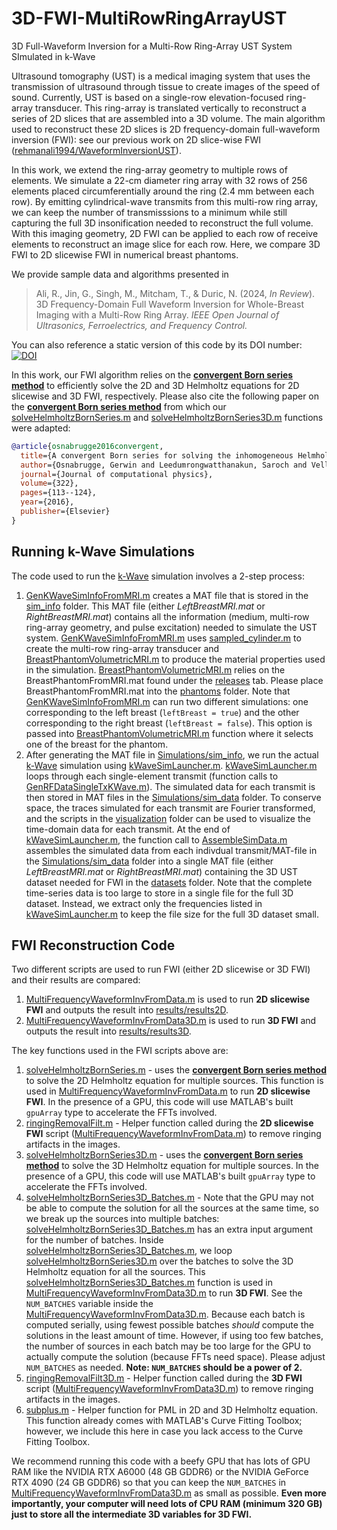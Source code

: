 # 3D-FWI-MultiRowRingArrayUST
3D Full-Waveform Inversion for a Multi-Row Ring-Array UST System SImulated in k-Wave

Ultrasound tomography (UST) is a medical imaging system that uses the transmission of ultrasound through tissue to create images of the speed of sound.  Currently, UST is based on a single-row elevation-focused ring-array transducer.  This ring-array is translated vertically to reconstruct a series of 2D slices that are assembled into a 3D volume.  The main algorithm used to reconstruct these 2D slices is 2D frequency-domain full-waveform inversion (FWI): see our previous work on 2D slice-wise FWI ([rehmanali1994/WaveformInversionUST](https://github.com/rehmanali1994/WaveformInversionUST)).  

In this work, we extend the ring-array geometry to multiple rows of elements.  We simulate a 22-cm diameter ring array with 32 rows of 256 elements placed circumferentially around the ring (2.4 mm between each row).  By emitting cylindrical-wave transmits from this multi-row ring array, we can keep the number of transmisssions to a minimum while still capturing the full 3D insonification needed to reconstruct the full volume.  With this imaging geometry, 2D FWI can be applied to each row of receive elements to reconstruct an image slice for each row.  Here, we compare 3D FWI to 2D slicewise FWI in numerical breast phantoms.  

We provide sample data and algorithms presented in

> Ali, R., Jin, G., Singh, M., Mitcham, T., & Duric, N. (2024, _In Review_). 3D Frequency-Domain Full Waveform Inversion for Whole-Breast Imaging with a Multi-Row Ring Array. _IEEE Open Journal of Ultrasonics, Ferroelectrics, and Frequency Control._

You can also reference a static version of this code by its DOI number:
[![DOI](https://zenodo.org/badge/871745761.svg)](https://doi.org/10.5281/zenodo.13924218)

In this work, our FWI algorithm relies on the [**convergent Born series method**](https://github.com/IvoVellekoop/wavesim) to efficiently solve the 2D and 3D Helmholtz equations for 2D slicewise and 3D FWI, respectively.  Please also cite the following paper on the [**convergent Born series method**](https://github.com/IvoVellekoop/wavesim) from which our [solveHelmholtzBornSeries.m](https://github.com/rehmanali1994/3D-FWI-MultiRowRingArrayUST/blob/main/solvers4FWI/solveHelmholtzBornSeries.m) and [solveHelmholtzBornSeries3D.m](https://github.com/rehmanali1994/3D-FWI-MultiRowRingArrayUST/blob/main/solvers4FWI/solveHelmholtzBornSeries3D.m) functions were adapted:
```BibTeX
@article{osnabrugge2016convergent,
  title={A convergent Born series for solving the inhomogeneous Helmholtz equation in arbitrarily large media},
  author={Osnabrugge, Gerwin and Leedumrongwatthanakun, Saroch and Vellekoop, Ivo M},
  journal={Journal of computational physics},
  volume={322},
  pages={113--124},
  year={2016},
  publisher={Elsevier}
}
```

## Running k-Wave Simulations

The code used to run the [k-Wave](http://www.k-wave.org/) simulation involves a 2-step process:

1) [GenKWaveSimInfoFromMRI.m](https://github.com/rehmanali1994/3D-FWI-MultiRowRingArrayUST/blob/main/GenKWaveSimInfoFromMRI.m) creates a MAT file that is stored in the [sim_info](https://github.com/rehmanali1994/3D-FWI-MultiRowRingArrayUST/tree/main/sim_info) folder. This MAT file (either _LeftBreastMRI.mat_ or _RightBreastMRI.mat_) contains all the information (medium, multi-row ring-array geometry, and pulse excitation) needed to simulate the UST system. [GenKWaveSimInfoFromMRI.m](https://github.com/rehmanali1994/3D-FWI-MultiRowRingArrayUST/blob/main/GenKWaveSimInfoFromMRI.m) uses [sampled_cylinder.m](https://github.com/rehmanali1994/3D-FWI-MultiRowRingArrayUST/blob/main/phantoms/sampled_cylinder.m) to create the multi-row ring-array transducer and [BreastPhantomVolumetricMRI.m](https://github.com/rehmanali1994/3D-FWI-MultiRowRingArrayUST/blob/main/phantoms/BreastPhantomVolumetricMRI.m) to produce the material properties used in the simulation. [BreastPhantomVolumetricMRI.m](https://github.com/rehmanali1994/3D-FWI-MultiRowRingArrayUST/blob/main/phantoms/BreastPhantomVolumetricMRI.m) relies on the BreastPhantomFromMRI.mat found under the [releases](https://github.com/rehmanali1994/3D-FWI-MultiRowRingArrayUST/releases) tab.  Please place BreastPhantomFromMRI.mat into the [phantoms](https://github.com/rehmanali1994/3D-FWI-MultiRowRingArrayUST/tree/main/phantoms) folder.  Note that [GenKWaveSimInfoFromMRI.m](https://github.com/rehmanali1994/3D-FWI-MultiRowRingArrayUST/blob/main/GenKWaveSimInfoFromMRI.m) can run two different simulations: one corresponding to the left breast (`leftBreast = true`) and the other corresponding to the right breast (`leftBreast = false`).  This option is passed into [BreastPhantomVolumetricMRI.m](https://github.com/rehmanali1994/3D-FWI-MultiRowRingArrayUST/blob/main/phantoms/BreastPhantomVolumetricMRI.m) function where it selects one of the breast for the phantom.
2) After generating the MAT file in [Simulations/sim_info](https://github.com/rehmanali1994/FrequencyDifferencing/tree/main/Simulations/sim_info), we run the actual [k-Wave](http://www.k-wave.org/) simulation using [kWaveSimLauncher.m](https://github.com/rehmanali1994/3D-FWI-MultiRowRingArrayUST/blob/main/kWaveSimLauncher.m).  [kWaveSimLauncher.m](https://github.com/rehmanali1994/3D-FWI-MultiRowRingArrayUST/blob/main/kWaveSimLauncher.m) loops through each single-element transmit (function calls to [GenRFDataSingleTxKWave.m](https://github.com/rehmanali1994/FrequencyDifferencing/blob/main/Simulations/GenRFDataSingleTxKWave.m)). 
 The simulated data for each transmit is then stored in MAT files in the [Simulations/sim_data](https://github.com/rehmanali1994/3D-FWI-MultiRowRingArrayUST/tree/main/sim_data) folder.  To conserve space, the traces simulated for each transmit are Fourier transformed, and the scripts in the [visualization](https://github.com/rehmanali1994/3D-FWI-MultiRowRingArrayUST/tree/main/visualization) folder can be used to visualize the time-domain data for each transmit.  At the end of [kWaveSimLauncher.m](https://github.com/rehmanali1994/3D-FWI-MultiRowRingArrayUST/blob/main/kWaveSimLauncher.m), the function call to 
[AssembleSimData.m](https://github.com/rehmanali1994/3D-FWI-MultiRowRingArrayUST/blob/main/AssembleSimData.m) assembles the simulated data from each indivdual transmit/MAT-file in the [Simulations/sim_data](https://github.com/rehmanali1994/3D-FWI-MultiRowRingArrayUST/tree/main/sim_data) folder into a single MAT file (either _LeftBreastMRI.mat_ or _RightBreastMRI.mat_) containing the 3D UST dataset needed for FWI in the [datasets](https://github.com/rehmanali1994/3D-FWI-MultiRowRingArrayUST/tree/main/datasets) folder.  Note that the complete time-series data is too large to store in a single file for the full 3D dataset.  Instead, we extract only the frequencies listed in [kWaveSimLauncher.m](https://github.com/rehmanali1994/3D-FWI-MultiRowRingArrayUST/blob/main/kWaveSimLauncher.m) to keep the file size for the full 3D dataset small. 

## FWI Reconstruction Code

Two different scripts are used to run FWI (either 2D slicewise or 3D FWI) and their results are compared:
1) [MultiFrequencyWaveformInvFromData.m](https://github.com/rehmanali1994/3D-FWI-MultiRowRingArrayUST/blob/main/MultiFrequencyWaveformInvFromData.m) is used to run **2D slicewise FWI** and outputs the result into [results/results2D](https://github.com/rehmanali1994/3D-FWI-MultiRowRingArrayUST/tree/main/results/results2D).
2) [MultiFrequencyWaveformInvFromData3D.m](https://github.com/rehmanali1994/3D-FWI-MultiRowRingArrayUST/blob/main/MultiFrequencyWaveformInvFromData3D.m) is used to run **3D FWI** and outputs the result into [results/results3D](https://github.com/rehmanali1994/3D-FWI-MultiRowRingArrayUST/tree/main/results/results3D).

The key functions used in the FWI scripts above are: 
1) [solveHelmholtzBornSeries.m](https://github.com/rehmanali1994/3D-FWI-MultiRowRingArrayUST/blob/main/solvers4FWI/solveHelmholtzBornSeries.m) - uses the [**convergent Born series method**](https://github.com/IvoVellekoop/wavesim) to solve the 2D Helmholtz equation for multiple sources. This function is used in [MultiFrequencyWaveformInvFromData.m](https://github.com/rehmanali1994/3D-FWI-MultiRowRingArrayUST/blob/main/MultiFrequencyWaveformInvFromData.m) to run **2D slicewise FWI**. In the presence of a GPU, this code will use MATLAB's built `gpuArray` type to accelerate the FFTs involved.
2) [ringingRemovalFilt.m](https://github.com/rehmanali1994/3D-FWI-MultiRowRingArrayUST/blob/main/solvers4FWI/ringingRemovalFilt.m) - Helper function called during the **2D slicewise FWI** script ([MultiFrequencyWaveformInvFromData.m](https://github.com/rehmanali1994/3D-FWI-MultiRowRingArrayUST/blob/main/MultiFrequencyWaveformInvFromData.m)) to remove ringing artifacts in the images.
3) [solveHelmholtzBornSeries3D.m](https://github.com/rehmanali1994/3D-FWI-MultiRowRingArrayUST/blob/main/solvers4FWI/solveHelmholtzBornSeries3D.m) - uses the [**convergent Born series method**](https://github.com/IvoVellekoop/wavesim) to solve the 3D Helmholtz equation for multiple sources.  In the presence of a GPU, this code will use MATLAB's built `gpuArray` type to accelerate the FFTs involved.
4) [solveHelmholtzBornSeries3D_Batches.m](https://github.com/rehmanali1994/3D-FWI-MultiRowRingArrayUST/blob/main/solvers4FWI/solveHelmholtzBornSeries3D_Batches.m) - Note that the GPU may not be able to compute the solution for all the sources at the same time, so we break up the sources into multiple batches: [solveHelmholtzBornSeries3D_Batches.m](https://github.com/rehmanali1994/3D-FWI-MultiRowRingArrayUST/blob/main/solvers4FWI/solveHelmholtzBornSeries3D_Batches.m) has an extra input argument for the number of batches. Inside [solveHelmholtzBornSeries3D_Batches.m](https://github.com/rehmanali1994/3D-FWI-MultiRowRingArrayUST/blob/main/solvers4FWI/solveHelmholtzBornSeries3D_Batches.m), we loop [solveHelmholtzBornSeries3D.m](https://github.com/rehmanali1994/3D-FWI-MultiRowRingArrayUST/blob/main/solvers4FWI/solveHelmholtzBornSeries3D.m) over the batches to solve the 3D Helmholtz equation for all the sources.  This [solveHelmholtzBornSeries3D_Batches.m](https://github.com/rehmanali1994/3D-FWI-MultiRowRingArrayUST/blob/main/solvers4FWI/solveHelmholtzBornSeries3D_Batches.m) function is used in [MultiFrequencyWaveformInvFromData3D.m](https://github.com/rehmanali1994/3D-FWI-MultiRowRingArrayUST/blob/main/MultiFrequencyWaveformInvFromData3D.m) to run **3D FWI**.  See the `NUM_BATCHES` variable inside the [MultiFrequencyWaveformInvFromData3D.m](https://github.com/rehmanali1994/3D-FWI-MultiRowRingArrayUST/blob/main/MultiFrequencyWaveformInvFromData3D.m).  Because each batch is computed serially, using fewest possible batches *should* compute the solutions in the least amount of time.  However, if using too few batches, the number of sources in each batch may be too large for the GPU to actually compute the solution (because FFTs need space).  Please adjust `NUM_BATCHES` as needed.  **Note: `NUM_BATCHES` should be a power of 2.**
5) [ringingRemovalFilt3D.m](https://github.com/rehmanali1994/3D-FWI-MultiRowRingArrayUST/blob/main/solvers4FWI/ringingRemovalFilt3D.m) - Helper function called during the **3D FWI** script ([MultiFrequencyWaveformInvFromData3D.m](https://github.com/rehmanali1994/3D-FWI-MultiRowRingArrayUST/blob/main/MultiFrequencyWaveformInvFromData3D.m)) to remove ringing artifacts in the images.
6) [subplus.m](https://github.com/rehmanali1994/3D-FWI-MultiRowRingArrayUST/blob/main/solvers4FWI/subplus.m) - Helper function for PML in 2D and 3D Helmholtz equation.  This function already comes with MATLAB's Curve Fitting Toolbox; however, we include this here in case you lack access to the Curve Fitting Toolbox.

We recommend running this code with a beefy GPU that has lots of GPU RAM like the NVIDIA RTX A6000 (48 GB GDDR6) or the NVIDIA GeForce RTX 4090 (24 GB GDDR6) so that you can keep the `NUM_BATCHES` in [MultiFrequencyWaveformInvFromData3D.m](https://github.com/rehmanali1994/3D-FWI-MultiRowRingArrayUST/blob/main/MultiFrequencyWaveformInvFromData3D.m) as small as possible.  **Even more importantly, your computer will need lots of CPU RAM (minimum 320 GB) just to store all the intermediate 3D variables for 3D FWI.**



